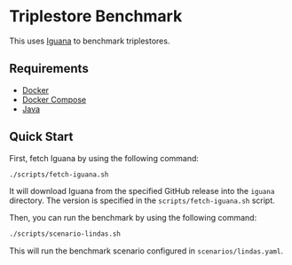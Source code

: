 # Triplestore Benchmark

This uses [Iguana](https://github.com/dice-group/IGUANA) to benchmark triplestores.

## Requirements

- [Docker](https://www.docker.com/)
- [Docker Compose](https://docs.docker.com/compose/)
- [Java](https://www.java.com/en/)

## Quick Start

First, fetch Iguana by using the following command:

```sh
./scripts/fetch-iguana.sh
```

It will download Iguana from the specified GitHub release into the `iguana` directory.
The version is specified in the `scripts/fetch-iguana.sh` script.

Then, you can run the benchmark by using the following command:

```sh
./scripts/scenario-lindas.sh
```

This will run the benchmark scenario configured in `scenarios/lindas.yaml`.